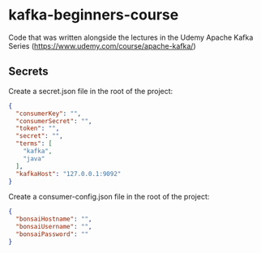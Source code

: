 # kafka-beginners-course

Code that was written alongside the lectures in the Udemy Apache Kafka Series (https://www.udemy.com/course/apache-kafka/)

## Secrets

Create a secret.json file in the root of the project:

```json
{
  "consumerKey": "",
  "consumerSecret": "",
  "token": "",
  "secret": "",
  "terms": [
    "kafka",
    "java"
  ],
  "kafkaHost": "127.0.0.1:9092"
}
```

Create a consumer-config.json file in the root of the project:

```json
{
  "bonsaiHostname": "",
  "bonsaiUsername": "",
  "bonsaiPassword": ""
}
```
